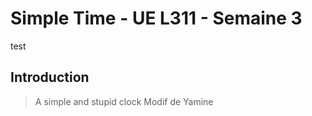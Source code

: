 # Simple Time - UE L311 - Semaine 3 

test

## Introduction

> A simple and stupid clock
> Modif de Yamine

